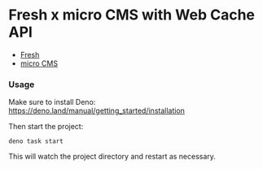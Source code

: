 # Fresh x micro CMS with Web Cache API

- [Fresh](https://fresh.deno.dev/)
- [micro CMS](https://microcms.io/)

### Usage

Make sure to install Deno: https://deno.land/manual/getting_started/installation

Then start the project:

```
deno task start
```

This will watch the project directory and restart as necessary.

